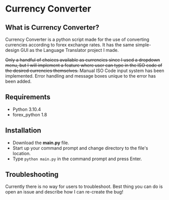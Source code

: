 # Currency Converter

## What is Currency Converter?

Currency Converter is a python script made for the use of converting currencies according to forex exchange rates. It has the same simple-design GUI as the Language Translator project I made.

~~Only a handful of choices available as currencies since I used a dropdown menu, but I will implement a feature where user can type in the ISO code of the desired currencies themselves.~~ 
Manual ISO Code input system has been implemented. Error handling and message boxes unique to the error has been added.

## Requirements

- Python 3.10.4 
- forex_python 1.8

## Installation

- Download the **main.py** file.
- Start up your command prompt and change directory to the file's location.
- Type `python main.py` in the command prompt and press Enter.

## Troubleshooting

Currently there is no way for users to troubleshoot. Best thing you can do is open an issue and describe how I can re-create the bug!
